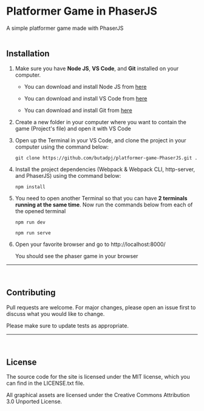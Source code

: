 # Platformer Game in PhaserJS

A simple platformer game made with PhaserJS
<br><br>

## Installation

1. Make sure you have **Node JS**, **VS Code**, and **Git** installed on your computer.

   - You can download and install Node JS from [here](https://nodejs.org/en/)

   - You can download and install VS Code from [here](https://code.visualstudio.com/download)

   - You can download and install Git from [here](https://git-scm.com/downloads)

2. Create a new folder in your computer where you want to contain the game (Project's file) and open it with VS Code

3. Open up the Terminal in your VS Code, and clone the project in your computer using the command below:

   ```
   git clone https://github.com/butadpj/platformer-game-PhaserJS.git .
   ```

4. Install the project dependencies (Webpack & Webpack CLI, http-server, and PhaserJS) using the command below:

   ```
   npm install
   ```

5. You need to open another Terminal so that you can have **2 terminals running at the same time**. Now run the commands below from each of the opened terminal

   ```
   npm run dev
   ```

   ```
   npm run serve
   ```

6. Open your favorite browser and go to http://localhost:8000/

   You should see the phaser game in your browser

<hr>
<br>

## Contributing

Pull requests are welcome. For major changes, please open an issue first to discuss what you would like to change.

Please make sure to update tests as appropriate.

<hr>
<br>

## License

The source code for the site is licensed under the MIT license, which you can find in the LICENSE.txt file.

All graphical assets are licensed under the Creative Commons Attribution 3.0 Unported License.
